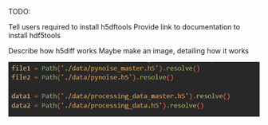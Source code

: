 TODO:

Tell users required to install h5dftools
Provide link to documentation to install hdf5tools

Describe how h5diff works
Maybe make an image, detailing how it works

![Variables that point to the location of the hdf5 files](https://github.com/Umich-DNNG/pynoise/blob/unit_testing/testingDirectory/assets/image.png)
